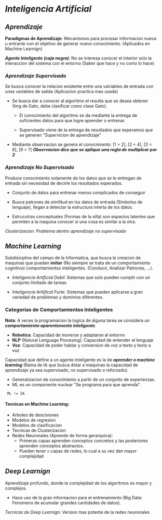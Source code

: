 # ***Inteligencia Artificial***

## *Aprendizaje* 

**Paradigmas de Aprendizaje**: Mecanismos para procesar informacion nueva u entrante con el objetivo de generar nuevo conocimiento. (Aplicados en Machine Learnign)

***Agente Inteligente (caja negra)***: No se interesa conocer el interior solo la interaccion del sistema con el entorno (Saber que hace y no como lo hace)

### *Aprendizaje Supervisado*

Se busca conocer la relacion existente entre una vairiables de entrada con unas variables de salida (Aplicacion practica mas usada)

- Se busca dar a conocer al algoritmo el resulta que se desea obtener (Img de Gato, debe clasificar como clase Gato).

    - El conocimiento del algoritmo se da mediante la entrega de suficientes datos para que logre aprender o entrenar.
    
    - Supervisado viene de la entrega de resultados que esperamos que se generen "Supervicion de aprendizaje"

- Mediante observacion se genera el conocimiento: [1 = 2], [2 = 4], [3 = 6], [9 = ?] ***Observacion dice que se aplique una regla de multiplcar por 2***

### *Aprendizaje No Supervisado*

Produce conocimiento solamente de los datos que se le entregan de entrada sin necesidad de decirle los resultados esperados.

- Conjunto de datos para entrenar menos complicados de conseguir

- Busca patrones de similitud en los datos de entrada (Simbolos de lenguaje), llegan a detectar la estructura interta de los datos.

- Estrucutras conceptuales (Formas de la silla) son espacios latentes que permiten a la maquina conocer si una cosa es similar a la otra.

*Clusterizacion: Problema dentro aprendizaje no supervisado*

## ***Machine Learning***

Subdisicplina del campo de la Informatica, que busca la creacion de maquinas que puedan **imitar** (No siempre se trata de un comportamiento cognitivo) comportamientos inteligentes. (Conducir, Analizar Patrones, ...).

- *Inteligencia Artificial Debil*: Sistemas que solo pueden cumplir con un conjunto limitado de tareas.

- *Inteligencia Aritifical Furte*: Sistemas que pueden aplicarse a gran variedad de problemas y dominios diferentes.

### Categorias de Comportamientos Inteligentes

**Nota**: A veces la programacion la logica de alguna tarea se considera un ***comportamiento aparentemente inteligente***.

- **Robotica**: Capacidad de moverse y adaptarse al entorno
- **NLP** (Natural Lenguage Procesing): Capacidad de entender el lenguaje
- **Voz**: Capacidad de poder hablar y conversion de voz a texto y texto a voz

Capacidad que define a un agente inteligente es la de ***aprender o machine learning*** (Rama de IA que busca dotar a maquinas la capacidad de aprendizaje ya sea supervisado, no supervisado o reforzado). 

- Generalizacion de conocimiento a partir de un conjunto de experienzas.
- ML es un componente nuclear "Se programa para que aprenda".

`` ML != IA``

#### Tecnicas en Machine Learning:

- Arboles de descisiones
- Modelos de regresion
- Modelos de clasificacion
- Tecnicas de Clusterizacion
- Redes Neuronales (Aprende de forma gerarquica): 
    - Primeras capas aprenden conceptos concretos y las posteriores aprenden conceptos abstractos.
    - Pueden tener `n` capas de redes, lo cual a su vez dan mayor complejidad

## ***Deep Learnign***

Aprendizaje profundo, donde la complejidad de los algoritmos es mayor y complejos.

- Hace uso de la gran informacion para el entrenamiento (Big Data: Fenomeno de acumular grandes cantidades de datos).

*Tecnicas de Deep Learnign*: Version mas potente de la redes neuronales